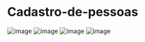 # Cadastro-de-pessoas
![image](https://user-images.githubusercontent.com/98669847/166174000-9920ec8c-ff8a-426d-bd0a-30dc3a487b7e.png)
![image](https://user-images.githubusercontent.com/98669847/166174118-0f7ddb21-1da7-4108-98b9-5fa803ebbfee.png)
![image](https://user-images.githubusercontent.com/98669847/166174142-235083cd-dbdd-4554-bc78-80b20fa1b4e8.png)
![image](https://user-images.githubusercontent.com/98669847/166174168-bcbe1b51-252c-4909-b546-da11c055170c.png)

